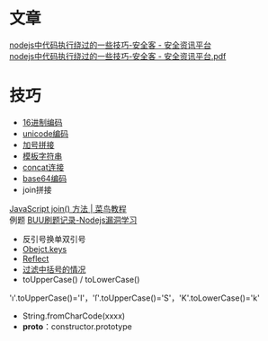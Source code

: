 # 文章
[nodejs中代码执行绕过的一些技巧-安全客 - 安全资讯平台](https://www.anquanke.com/post/id/237032#h2-12)<br />[nodejs中代码执行绕过的一些技巧-安全客 - 安全资讯平台.pdf](https://www.yuque.com/attachments/yuque/0/2023/pdf/25358086/1689332696413-7193040c-5b29-45da-bb84-79f9ddcdaf44.pdf)
# 技巧

- [16进制编码](https://www.anquanke.com/post/id/237032#h3-2)
- [unicode编码](https://www.anquanke.com/post/id/237032#h3-3)
- [加号拼接](https://www.anquanke.com/post/id/237032#h3-4)
- [模板字符串](https://www.anquanke.com/post/id/237032#h3-5)
- [concat连接](https://www.anquanke.com/post/id/237032#h3-6)
- [base64编码](https://www.anquanke.com/post/id/237032#h3-7)
- join拼接 

[JavaScript join() 方法 | 菜鸟教程](https://www.runoob.com/jsref/jsref-join.html)<br />例题 [BUU刷题记录-Nodejs漏洞学习](https://tyskill.github.io/posts/nodejs%E6%BC%8F%E6%B4%9E%E5%AD%A6%E4%B9%A0/#hfctf2020justescape)

- 反引号换单双引号
- [Obejct.keys](https://www.anquanke.com/post/id/237032#h3-9)
- [Reflect](https://www.anquanke.com/post/id/237032#h3-10)
- [过滤中括号的情况](https://www.anquanke.com/post/id/237032#h3-11)
- toUpperCase() / toLowerCase()

'ı'.toUpperCase()='I'，'ſ'.toUpperCase()='S'，'K'.toLowerCase()='k'

- String.fromCharCode(xxxx)
- __proto__：constructor.prototype

